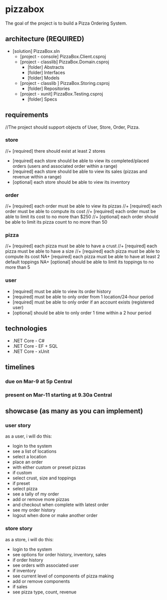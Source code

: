 <!-- pizzabox::requirements -->

# pizzabox

The goal of the project is to build a Pizza Ordering System.

## architecture (REQUIRED)

+ [solution] PizzaBox.sln
  + [project - console] PizzaBox.Client.csproj
  + [project - classlib] PizzaBox.Domain.csproj
    + [folder] Abstracts
    + [folder] Interfaces
    + [folder] Models
  + [project - classlib ] PizzaBox.Storing.csproj
    + [folder] Repositories
  + [project - xunit] PizzaBox.Testing.csproj
    + [folder] Specs

## requirements

//The project should support objects of User, Store, Order, Pizza.

### store

//+ [required] there should exist at least 2 stores
+ [required] each store should be able to view its completed/placed orders (users and associated order within a range)
+ [required] each store should be able to view its sales (pizzas and revenue within a range)
+ [optional] each store should be able to view its inventory

### order

//+ [required] each order must be able to view its pizzas
//+ [required] each order must be able to compute its cost
//+ [required] each order must be able to limit its cost to no more than $250
//+ [optional] each order should be able to limit its pizza count to no more than 50

### pizza

//+ [required] each pizza must be able to have a crust
//+ [required] each pizza must be able to have a size
//+ [required] each pizza must be able to compute its cost
NA+ [required] each pizza must be able to have at least 2 default toppings
NA+ [optional] should be able to limit its toppings to no more than 5

### user

+ [required] must be able to view its order history
+ [required] must be able to only order from 1 location/24-hour period
+ [required] must be able to only order if an account exists (registered user)
+ [optional] should be able to only order 1 time within a 2 hour period

## technologies

+ .NET Core - C#
+ .NET Core - EF + SQL
+ .NET Core - xUnit

## timelines

### due on Mar-9 at 5p Central
### present on Mar-11 starting at 9.30a Central

## showcase (as many as you can implement)

### user story
as a user, i will do this:
- login to the system
- see a list of locations
- select a location
- place an order
- with either custom or preset pizzas
- if custom
- select crust, size and toppings
- if preset
- select pizza
- see a tally of my order
- add or remove more pizzas
- and checkout when complete with latest order
- see my order history
- logout when done or make another order

### store story
as a store, i will do this:
- login to the system
- see options for order history, inventory, sales
- if order history
- see orders with associated user
- if inventory
- see current level of components of pizza making
- add or remove components
- if sales
- see pizza type, count, revenue

<!-- not in scope -->
<!-- + [required] as a user i should be able to login (simple)
+ [required] as a user i should be able to view a list of locations
+ [required] as a user i should be able to select a location
+ [required] as a user i should be able to make an order
+ [required] as a user i should be able to choose preset pizza(s)
+ [required] as a user i should be able to select a crust
+ [required] as a user i should be able to select a size
+ [required] as a user i should be able to view my order history
+ [required] as a user i should be able to signout
+ [required] as a store i should be able to view my order history
+ [optional] as a user i should be able to register
+ [optional] as a user i should be able to choose custom pizza(s)
+ [optional] as a user i should be able to select a set of toppings
+ [optional] as a user i should be able to preview my order
+ [optional] as a user i should be able to confirm my order
+ [optional] as a store i should be able to view my sales by day and by month history -->
